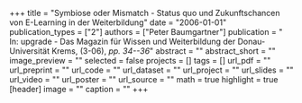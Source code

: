 +++
title = "Symbiose oder Mismatch - Status quo und Zukunftschancen von E-Learning in der Weiterbildung"
date = "2006-01-01"
publication_types = ["2"]
authors = ["Peter Baumgartner"]
publication = " In: upgrade - Das Magazin für Wissen und Weiterbildung der Donau-Universität Krems, (3-06), _pp. 34--36_"
abstract = ""
abstract_short = ""
image_preview = ""
selected = false
projects = []
tags = []
url_pdf = ""
url_preprint = ""
url_code = ""
url_dataset = ""
url_project = ""
url_slides = ""
url_video = ""
url_poster = ""
url_source = ""
math = true
highlight = true
[header]
image = ""
caption = ""
+++
